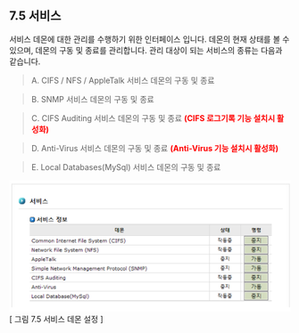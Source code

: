 
## 7.5 서비스

서비스 데몬에 대한 관리를 수행하기 위한 인터페이스 입니다. 데몬의 현재 상태를 볼 수 있으며,
데몬의 구동 및 종료를 관리합니다. 관리 대상이 되는 서비스의 종류는 다음과 같습니다.

>	A. CIFS / NFS / AppleTalk 서비스 데몬의 구동 및 종료

>	B. SNMP 서비스 데몬의 구동 및 종료

>	C. CIFS Auditing 서비스 데몬의 구동 및 종료 <span style="color:red">**(CIFS 로그기록 기능 설치시 활성화)**</font>

>	D. Anti-Virus 서비스 데몬의 구동 및 종료 <span style="color:red">**(Anti-Virus 기능 설치시 활성화)**</font>

>	E. Local Databases(MySql) 서비스 데몬의 구동 및 종료

![serviceDemon.png](./images/serviceDemon.png)<br>
[ 그림 7.5 서비스 데몬 설정 ]
